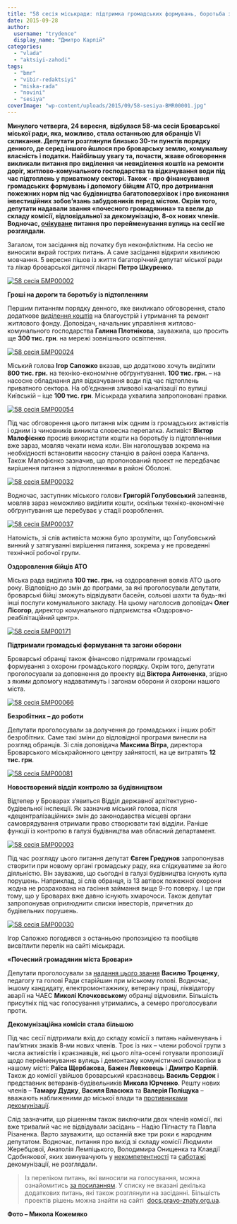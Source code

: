 ```yaml
---
title: "58 сесія міськради: підтримка громадських формувань, боротьба з підтопленням і новий \"почесний громадянин\""
date: 2015-09-28
author: 
  username: "trydence"
  display_name: "Дмитро Карпій"
categories: 
  - "vlada"
  - "aktsiyi-zahodi"
tags: 
  - "bmr"
  - "vibir-redaktsiyi"
  - "miska-rada"
  - "novini"
  - "sesiya"
coverImage: "wp-content/uploads/2015/09/58-sesiya-BMR00001.jpg"
---
```


**Минулого четверга, 24 вересня,** **відбулася 58-ма сесія Броварської міської ради, яка, можливо, стала останньою для обранців VI скликання. Депутати розглянули близько 30-ти пунктів порядку денного, де серед іншого йшлося про броварську землю, комунальну власність і податки. Найбільшу увагу та, почасти, жваве обговорення викликали питання про виділення чи невиділення коштів на ремонти доріг, житлово-комунального господарства та відкачування води під час підтоплень у приватному секторі. Також - про фінансування громадських формувань і допомогу бійцям АТО, про дотримання пожежних норм під час будівництва багатоповерхівок і про виконання інвестиційних зобов’язань забудовників перед містом. Окрім того, депутати надавали звання «почесного громадянина» та ввели до складу комісії, відповідальної за декомунізацію, 8-ох нових членів. Водночас, [очікуване](https://mpz.brovary.org/dekomunizatsiya-u-rozpali-u-brovarah-perejmenuyut-blyzko-40-vulyts-perelik/) питання про перейменування вулиць на сесії не розглядали.**

Загалом, тон засідання від початку був неконфліктним. На сесію не виносили вкрай гострих питань. А саме засідання відкрили хвилиною мовчання. 5 вересня пішов із життя багаторічний депутат міської ради та лікар броварської дитячої лікарні **Петро Шкуренко**.

[![58 сесія БМР00002](https://mpz.brovary.org/wp-content/uploads/2015/09/58-sesiya-BMR00002.jpg)](https://mpz.brovary.org/wp-content/uploads/2015/09/58-sesiya-BMR00002.jpg)

**Гроші на дороги та боротьбу із підтопленням**

Першим питанням порядку денного, яке викликало обговорення, стало додаткове [виділення коштів](http://docs.pravo-znaty.org.ua/p27182/27.08.2015) на благоустрій і утримання та ремонт житлового фонду. Доповідач, начальник управління житлово-комунального господарства **Галина Плотнікова**, зауважила, що просить ще **300 тис. грн**. на мережі зовнішнього освітлення.

[![58 сесія БМР00024](https://mpz.brovary.org/wp-content/uploads/2015/09/58-sesiya-BMR00024.jpg)](https://mpz.brovary.org/wp-content/uploads/2015/09/58-sesiya-BMR00024.jpg)

Міський голова **Ігор Сапожко** вказав, що додатково хочуть виділити **800 тис. грн.** на техніко-економічне обґрунтування. **100 тис. грн.** – на насосне обладнання для відкачування води під час підтоплень приватного сектора. На об’єднання зливової каналізації по вулиці Київській – іще **100 тис. грн**. Міськрада ухвалила запропоновані правки.

[![58 сесія БМР00054](https://mpz.brovary.org/wp-content/uploads/2015/09/58-sesiya-BMR00054.jpg)](https://mpz.brovary.org/wp-content/uploads/2015/09/58-sesiya-BMR00054.jpg)

Під час обговорення цього питання між одним із громадських активістів і одним із чиновників виникла словесна перепалка. Активіст **Віктор Малофієнко** просив використати кошти на боротьбу із підтопленнями вже зараз, мовляв чекати нема коли. Він наголошував зокрема на необхідності встановити насосну станцію в районі озера Каланча. Також Малофієнко зазначив, що пропонований проект не передбачає вирішення питання з підтопленнями в районі Оболоні.

[![58 сесія БМР00032](https://mpz.brovary.org/wp-content/uploads/2015/09/58-sesiya-BMR00032.jpg)](https://mpz.brovary.org/wp-content/uploads/2015/09/58-sesiya-BMR00032.jpg)

Водночас, заступник міського голови **Григорій Голубовський** запевняв, мовляв зараз неможливо виділити кошти, оскільки техніко-економічне обґрунтування ще перебуває у стадії розроблення.

[![58 сесія БМР00037](https://mpz.brovary.org/wp-content/uploads/2015/09/58-sesiya-BMR00037.jpg)](https://mpz.brovary.org/wp-content/uploads/2015/09/58-sesiya-BMR00037.jpg)

Натомість, зі слів активіста можна було зрозуміти, що Голубовський винний у затягуванні вирішення питання, зокрема у не проведенні технічної робочої групи.

**Оздоровлення бійців АТО**

Міська рада виділила **100 тис. грн.** на оздоровлення вояків АТО цього року. Відповідно до змін до програми, за які проголосували депутати, броварські бійці зможуть відвідувати басейн, сольові шахти та будь-які інші послуги комунального закладу. На цьому наголосив доповідач **Олег Лісогор**, директор комунального підприємства «Оздоровчо-реабілітаційний центр».

[![58 сесія БМР00171](https://mpz.brovary.org/wp-content/uploads/2015/09/58-sesiya-BMR00171.jpg)](https://mpz.brovary.org/wp-content/uploads/2015/09/58-sesiya-BMR00171.jpg)

**Підтримали громадські формування та загони оборони**

Броварські обранці також фінансово підтримали громадські формування з охорони громадського порядку. Окрім того, депутати проголосували за доповнення до проекту від **Віктора Антоненка**, згідно з якими допомогу надаватимуть і загонам оборони й охорони нашого міста.

[![58 сесія БМР00066](https://mpz.brovary.org/wp-content/uploads/2015/09/58-sesiya-BMR00066.jpg)](https://mpz.brovary.org/wp-content/uploads/2015/09/58-sesiya-BMR00066.jpg)

**Безробітних – до роботи**

Депутати проголосували за долучення до громадських і інших робіт безробітних. Саме такі зміни до відповідної програми винесли на розгляд обранців. Зі слів доповідача **Максима Вітра**, директора Броварського міськрайонного центру зайнятості, на це витратять **12 тис. грн**.

[![58 сесія БМР00081](https://mpz.brovary.org/wp-content/uploads/2015/09/58-sesiya-BMR00081.jpg)](https://mpz.brovary.org/wp-content/uploads/2015/09/58-sesiya-BMR00081.jpg)

**Новостворений відділ контролю за будівництвом**

Відтепер у Броварах з’явиться Відділ державної архітектурно-будівельної інспекції. Як зазначив міський голова, після «децентралізаційних» змін до законодавства місцеві органи самоврядування отримали право створювати такі відділи. Раніше функції із контролю в галузі будівництва мав обласний департамент.

[![58 сесія БМР00003](https://mpz.brovary.org/wp-content/uploads/2015/09/58-sesiya-BMR00003.jpg)](https://mpz.brovary.org/wp-content/uploads/2015/09/58-sesiya-BMR00003.jpg)

Під час розгляду цього питання депутат **Євген Гредунов** запропонував створити при новому органі громадську раду, яка слідкуватиме за його діяльністю. Він зауважив, що сьогодні в галузі будівництва існують купа порушень. Наприклад, зі слів обранця, із 13 автівок пожежної охорони жодна не розрахована на гасіння займання вище 9-го поверху. І це при тому, що у Броварах вже давно існують хмарочоси. Також депутат запропонував оприлюднити списки інвесторів, причетних до будівельних порушень.

[![58 сесія БМР00030](https://mpz.brovary.org/wp-content/uploads/2015/09/58-sesiya-BMR00030.jpg)](https://mpz.brovary.org/wp-content/uploads/2015/09/58-sesiya-BMR00030.jpg)

Ігор Сапожко погодився з останньою пропозицією та пообіцяв висвітлити перелік на сайті міськради.

**«Почесний громадянин міста Бровари»**

Депутати проголосували за [надання цього звання](https://mpz.brovary.org/na-pochesnogo-gromadyanyna-brovariv-nominuvaly-golovu-rady-starijshyn-ta-likvidatora-avariyi-na-chaes/) **Василю Троценку**, педагогу та голові Ради старійшин при міському голові. Водночас, іншому кандидату, електромонтажнику, ветерану праці, ліквідатору аварії на ЧАЕС **Миколі Клочковськом**у обранці відмовили. Більшість присутніх під час голосування утримались, а семеро проголосували проти.

**Декомунізаційна комісія стала більшою**

Під час сесії підтримали вхід до складу комісії з питань найменувань і пам’ятних знаків 8-ми нових членів. Троє із них – члени робочої групи з числа активістів і краєзнавців, які цього літа-осені готували пропозиції щодо перейменування вулиць і демонтажу комуністичної символіки в нашому місті: **Раїса Щербакова**, **Бажен Левковець** і **Дмитро Карпій**. Також до комісії увійшов броварський краєзнавець **Василь Сердюк** і представник ветеранів-будівельників **Микола Юрченко**. Решту нових членів – **Тамару Дудку**, **Василя Власюка** та **Валерія Поліщука** – вважають наближеними до міської влади та [противниками декомунізації](https://mpz.brovary.org/istorychne-neviglastvo-chy-konflikt-pokolin-chomu-u-brovarah-demontuyut-lyshe-try-memorialni-doshky/).

Слід зазначити, що рішенням також виключили двох членів комісії, які вже тривалий час не відвідували засідань – Надію Пігнасту та Павла Різаненка. Варто зауважити, що останній вже три роки є народним депутатом. Водночас, питання про вихід зі складу комісії Людмили Жеребцової, Анатолія Лемпіцького, Володимира Онищенка та Клавдії Сдобнякової, яких звинувачують у [некомпетентності](http://www.slideshare.net/DmytroKarpiy/20150623-53170557) та [саботажі](http://www.slideshare.net/DmytroKarpiy/20150702-53170797) декомунізації, не розглядали.

> Із переліком питань, які виносили на голосування, можна ознайомитись [за посиланням](http://docs.pravo-znaty.org.ua/p27139/26.08.2015/136). У списку не вказані декілька додаткових питань, які також розглянули на засіданні. Більшість проектів рішень можна знайти на сайті  [docs.pravo-znaty.org.ua](http://docs.pravo-znaty.org.ua/).

**Фото – Микола Кожемяко**
